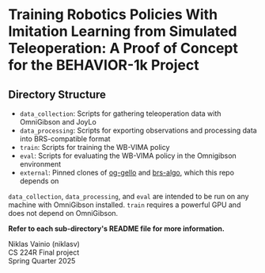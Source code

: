 # Training Robotics Policies With Imitation Learning from Simulated Teleoperation: A Proof of Concept for the BEHAVIOR-1k Project

## Directory Structure
* `data_collection`: Scripts for gathering teleoperation data with OmniGibson and JoyLo
* `data_processing`: Scripts for exporting observations and processing data into BRS-compatible format
* `train`: Scripts for training the WB-VIMA policy
* `eval`: Scripts for evaluating the WB-VIMA policy in the Omnigibson environment
* `external`: Pinned clones of [og-gello](https://github.com/StanfordVL/og-gello) and [brs-algo](https://github.com/behavior-robot-suite/brs-algo), which this repo depends on

`data_collection`, `data_processing`, and `eval` are intended to be run on any machine with OmniGibson installed. `train` requires a powerful GPU and does not depend on OmniGibson.

**Refer to each sub-directory's README file for more information.**

Niklas Vainio (niklasv)  
CS 224R Final project  
Spring Quarter 2025
